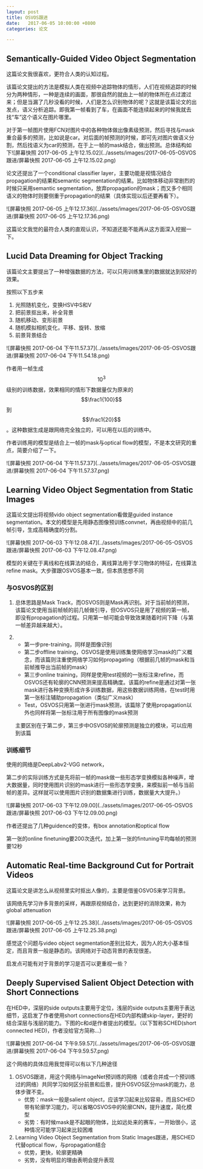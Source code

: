 ```yaml
---
layout: post
title: OSVOS跟进
date:   2017-06-05 10:00:00 +0800
categories: 论文

---
```


## Semantically-Guided Video Object Segmentation

这篇论文我很喜欢，更符合人类的认知过程。

该篇论文提出的方法是模拟人类在视频中追踪物体的情形，人们在视频追踪的时候分为两种情形，一种是连续的画面，那很自然的就由上一帧的物体所在点过渡过来；但是当漏了几秒没看的时候，人们是怎么识别物体的呢？这就是该篇论文的出发点，语义分析追踪。即我第一帧看到了车，在画面不能连续起来的时候我就去找“车”这个语义在图片哪里。

对于第一帧图片使用FCN对图片中的各种物体做出像素级预测，然后寻找与mask重合最多的预测，比如说是car。对后面的帧预测的时候，即可先对图片做语义分割，然后找语义为car的预测，在于上一帧的mask结合，做出预测。总体结构如下![屏幕快照 2017-06-05 上午12.15.02](../assets/images/2017-06-05-OSVOS跟进/屏幕快照 2017-06-05 上午12.15.02.png)



论文还提出了一个conditional classifier layer，主要功能是视情况结合propagation的结果和semantic segmentation的结果。比如物体移动非常剧烈的时候只采用semantic segmentation，放弃propagation的mask；而又多个相同语义的物体时则要侧重于propagation的结果（具体实现以后还要再看下）。

![屏幕快照 2017-06-05 上午12.17.36](../assets/images/2017-06-05-OSVOS跟进/屏幕快照 2017-06-05 上午12.17.36.png)

这篇论文我觉的最符合人类的直观认识，不知道还能不能再从这方面深入挖掘一下。





## Lucid Data Dreaming for Object Tracking

该篇论文主要提出了一种增强数据的方法，可以只用训练集里的数据就达到较好的效果。

按照以下五步来

1. 光照随机变化，变换HSV中S和V
2. 把前景抠出来，补全背景
3. 随机移动、变形前景
4. 随机模拟相机变化，平移、旋转、放缩
5. 前景背景结合

![屏幕快照 2017-06-04 下午11.57.37](../assets/images/2017-06-05-OSVOS跟进/屏幕快照 2017-06-04 下午11.54.18.png)

作者用一帧生成$$10^3$$级别的训练数据，效果相同的情形下数据量仅为原来的$$\frac1{100}$$到$$\frac1{20}$$。这种数据生成是跟网络完全独立的，可以用在以后的训练中。

作者训练用的模型是结合上一帧的mask与optical flow的模型，不是本文研究的重点，简要介绍了一下。

![屏幕快照 2017-06-04 下午11.57.37](../assets/images/2017-06-05-OSVOS跟进/屏幕快照 2017-06-04 下午11.57.37.png)





## Learning Video Object Segmentation from Static Images

这篇论文提出将视频vido object segmentation看做是guided instance segmentation。本文的模型是先用静态图像预训练convnet，再由视频中的前几帧引导，生成高精确度的分割。

![屏幕快照 2017-06-03 下午12.08.47](../assets/images/2017-06-05-OSVOS跟进/屏幕快照 2017-06-03 下午12.08.47.png)

模型的关键在于离线和在线算法的结合，离线算法用于学习物体的特征，在线算法refine mask。大步骤跟OSVOS基本一致，但本质思想不同

### 与OSVOS的区别

1. 总体思路是Mask Track，而OSVOS则是Mask再识别。对于当前帧的预测，该篇论文使用当前帧帧的前几帧做引导，但OSVOS只是用了视频的第一帧，即没有propagation的过程。只用第一帧可能会导致效果随着时间下降（与第一帧差异越来越大）。

2. * 第一步pre-training，同样是图像识别
   * 第二步offline training，OSVOS是使用训练集使网络学习mask的广义概念，而该篇则注重使网络学习如何propagating（根据前几帧的mask和当前帧推导出当前帧的mask）
   * 第三步online training，同样是使用test视频的一张标注来refine，而OSVOS还有轮廓的CNN预测来提高精确度。该篇的refine是通过对第一张mask进行各种变换形成许多训练数据，用这些数据训练网络，在test时用第一张标注辅助propagation（类似广义mask）
   * Test，OSVOS只用第一张进行mask预测，该篇除了使用propagation以外也同样将第一张标注用于所有图像的mask预测

   主要区别在于第二步，第三步中OSVOS的轮廓预测是独立的模块，可以应用到该篇



### 训练细节

使用的网络是DeepLabv2-VGG network，

第二步的实际训练方式是先将前一帧的mask做一些形态学变换模拟各种噪声，增大数据量，同时使用图片识别的mask进行一些形态学变换，来模拟前一帧与当前帧的差异。这样就可以使用图片识别的数据集进行训练，数据量大大提升。）

![屏幕快照 2017-06-03 下午12.09.00](../assets/images/2017-06-05-OSVOS跟进/屏幕快照 2017-06-03 下午12.09.00.png)

作者还提出了几种guidence的变体，有box annotation和optical flow

第一张的online finetuning要200次迭代，加上第一张的fintuning平均每帧的预测要12秒





## Automatic Real-time Background Cut for Portrait Videos

这篇论文是讲怎么从视频里实时抠出人像的，主要是借鉴OSVOS来学习背景。

该网络先学习许多背景的采样，再跟原视频结合，达到更好的消除效果，称为global attenuation

![屏幕快照 2017-06-05 上午12.25.38](../assets/images/2017-06-05-OSVOS跟进/屏幕快照 2017-06-05 上午12.25.38.png)

感觉这个问题与video object segmentation差别比较大，因为人的大小基本恒定，而且背景一般是静态的。该网络对于动态背景的表现很差。

启发点可能有对于背景的学习是否可以更重视一些？





## Deeply Supervised Salient Object Detection with Short Connections

在HED中，深层的side outputs主要用于定位，浅层的side outputs主要用于表达细节，这启发了作者使用short connections在HED内部构建skip-layer，更好的结合深层与浅层的能力。下图的c和d是作者提出的模型。（以下暂称SCHED(short connected HED)，作者没给官方简称…）

![屏幕快照 2017-06-04 下午9.59.57](../assets/images/2017-06-05-OSVOS跟进/屏幕快照 2017-06-04 下午9.59.57.png)

这个网络的具体应用我觉得可以有以下几种途径

1. OSVOS跟进，用这个网络与ImageNet预训练的网络（或者合并成一个预训练过的网络）共同学习如何区分前景和后景，提升OSVOS区分mask的能力，总体步骤不变。
   - 优势：mask一般是salient object，应该学习起来比较容易，而且SCHED带有轮廓学习能力，可以省略OSVOS中的轮廓CNN，提升速度，简化模型
   - 劣势：有时候mask是不起眼的物体，比如远处来的赛车，一开始很小，这种情况可能学习起来比较困难
2. Learning Video Object Segmentation from Static Images跟进，用SCHED代替optical flow，与propagation结合
   * 优势，更快，轮廓更精确
   * 劣势，没有明显的理由表明会提升表现

